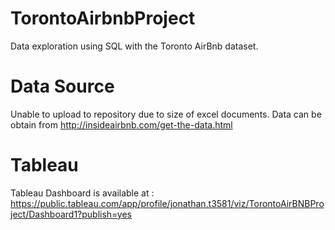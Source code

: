 # TorontoAirbnbProject
Data exploration using SQL with the Toronto AirBnb dataset. 

# Data Source
Unable to upload to repository due to size of excel documents. Data can be obtain from http://insideairbnb.com/get-the-data.html

# Tableau
Tableau Dashboard is available at :
https://public.tableau.com/app/profile/jonathan.t3581/viz/TorontoAirBNBProject/Dashboard1?publish=yes
